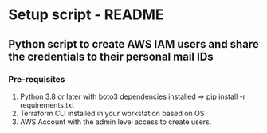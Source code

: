 # Setup script - README

## Python script to create AWS IAM users and share the credentials to their personal mail IDs

### Pre-requisites

1. Python 3.8 or later with boto3 dependencies installed
     => pip install -r requirements.txt
3. Terraform CLI installed in your workstation based on OS
4. AWS Account with the admin level access to create users.
